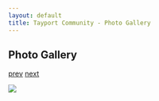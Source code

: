```yaml
---
layout: default
title: Tayport Community - Photo Gallery
---
```

## Photo Gallery

[prev](http://tayport.org.uk/photo/276) [next](http://tayport.org.uk/photo/278)

![ ](http://tayport.org.uk/media/277.jpg " ")

